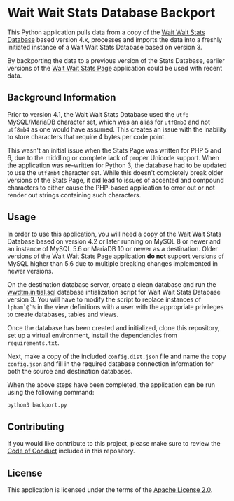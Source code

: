 # Wait Wait Stats Database Backport

This Python application pulls data from a copy of the [Wait Wait Stats Database](https://github.com/questionlp/wwdtm_database) based version 4.x, processes and imports the data into a freshly initiated instance of a Wait Wait Stats Database based on version 3.

By backporting the data to a previous version of the Stats Database, earlier versions of the [Wait Wait Stats Page](https://stats.wwdt.me/) application could be used with recent data.

## Background Information

Prior to version 4.1, the Wait Wait Stats Database used the `utf8` MySQL/MariaDB character set, which was an alias for `utf8mb3` and not `utf8mb4` as one would have assumed. This creates an issue with the inability to store characters that require 4 bytes per code point.

This wasn't an initial issue when the Stats Page was written for PHP 5 and 6, due to the middling or complete lack of proper Unicode support. When the application was re-written for Python 3, the database had to be updated to use the `utf8mb4` character set. While this doesn't completely break older versions of the Stats Page, it did lead to issues of accented and compound characters to either cause the PHP-based application to error out or not render out strings containing such characters.

## Usage

In order to use this application, you will need a copy of the Wait Wait Stats Database based on version 4.2 or later running on MySQL 8 or newer and an instance of MySQL 5.6 or MariaDB 10 or newer as a destination. Older versions of the Wait Wait Stats Page application **do not** support versions of MySQL higher than 5.6 due to multiple breaking changes implemented in newer versions.

On the destination database server, create a clean database and run the [wwdtm.initial.sql](https://github.com/questionlp/wwdtm_database/blob/main/v3/wwdtm.initial.sql) database intialization script for Wait Wait Stats Database version 3. You will have to modify the script to replace instances of ``lpham`@`%`` in the view definitions with a user with the appropriate privileges to create databases, tables and views.

Once the database has been created and initialized, clone this repository, set up a virtual environment, install the dependencies from `requirements.txt`.

Next, make a copy of the included `config.dist.json` file and name the copy `config.json` and fill in the required database connection information for both the source and destination databases.

When the above steps have been completed, the application can be run using the following command:

```bash
python3 backport.py
```

## Contributing

If you would like contribute to this project, please make sure to review the [Code of Conduct](CODE_OF_CONDUCT.md) included in this repository.

## License

This application is licensed under the terms of the [Apache License 2.0](http://www.apache.org/licenses/LICENSE-2.0).
